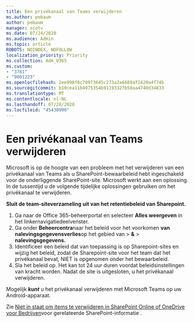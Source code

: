 ```yaml
---
title: Een privékanaal van Teams verwijderen
ms.author: pebaum
author: pebaum
manager: scotv
ms.date: 07/24/2020
ms.audience: Admin
ms.topic: article
ROBOTS: NOINDEX, NOFOLLOW
localization_priority: Priority
ms.collection: Adm_O365
ms.custom:
- "3781"
- "9001223"
ms.openlocfilehash: 2ee998f0c70973645c273a2a6609af2420a4f74b
ms.sourcegitcommit: b10cea11b4975354b91193327b58aa4740d34833
ms.translationtype: MT
ms.contentlocale: nl-NL
ms.lasthandoff: 07/28/2020
ms.locfileid: "45438990"
---
```

# <a name="delete-a-teams-private-channel"></a>Een privékanaal van Teams verwijderen

Microsoft is op de hoogte van een probleem met het verwijderen van een privékanaal van Teams als u SharePoint-bewaarbeleid hebt ingeschakeld voor de onderliggende SharePoint-site. Microsoft werkt aan een oplossing. In de tussentijd u de volgende tijdelijke oplossingen gebruiken om het privékanaal te verwijderen.

**Sluit de team-siteverzameling uit van het retentiebeleid van Sharepoint.**

1. Ga naar de Office 365-beheerportal en selecteer **Alles weergeven** in het linkernavigatiedeelvenster.
2. Ga onder **Beheercentra**naar het beleid voor het voorkomen **van nalevingsgegevensverlies**op het gebied van  >  **&**  >  **nalevingsgegevens.**
3. Identificeer een beleid dat van toepassing is op Sharepoint-sites en wijzig het beleid, zodat de Sharepoint-site voor het team dat het privékanaal bevat, NIET is opgenomen onder het bewaarbeleid.
4. Sla het beleid op.
    Het kan tot 24 uur duren voordat beleidsinstellingen van kracht worden.
    Nadat de site is uitgesloten, u het privékanaal verwijderen.  
    
Mogelijk ***kunt*** u het privékanaal verwijderen met Microsoft Teams op uw Android-apparaat. 

Zie [Niet in staat om items te verwijderen in SharePoint Online of OneDrive voor Bedrijven](https://docs.microsoft.com/alchemyinsights/retention-policy-ediscovery-hold)voor gerelateerde SharePoint-informatie .